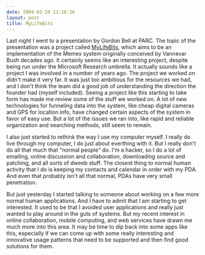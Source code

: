 ```yaml
---
date: 2004-02-20 11:16:26
layout: post
title: MyLifeBits
---
```


Last night I went to a presentation by Gordon Bell at PARC. The topic of the presentation was a project called [MyLifeBits](http://www.mylifebits.com), which aims to be an implementation of the Memex system originally conceived by Vannevar Bush decades ago. It certainly seems like an interesting project, despite being run under the Microsoft Research umbrella. It actually sounds like a project I was involved in a number of years ago. The project we worked on didn't make it very far. It was just too ambitious for the resources we had, and I don't think the team did a good job of understanding the direction the founder had (myself included). Seeing a project like this starting to take form has made me review some of the stuff we worked on. A lot of new technologies for funneling data into the system, like cheap digital cameras and GPS for location info, have changed certain aspects of the system in favor of easy use. But a lot of the issues we ran into, like rapid and reliable organization and searching methods, still seem to remain.

I also just started to rethink the way I use my computer myself. I really do live through my computer, I do just about everthing with it. But I really don't do all that much that "normal people" do. I'm a hacker, so I do a lot of emailing, online discussion and collaboration, downloading source and patching, and all sorts of dweeb stuff. The closest thing to normal human activity that I do is keeping my contacts and calendar in order with my PDA. And even that probably isn't all that normal, PDAs have very small penetration.

But just yesterday I started talking to someone about working on a few more normal human applications. And I have to admit that I am starting to get interested. It used to be that I avoided user applications and really just wanted to play around in the guts of systems. But my recent interest in online collaboration, mobile computing, and web services have drawn me much more into this area. It may be time to dip back into some apps like this, especially if we can come up with some really interesting and innovative usage patterns that need to be supported and then find good solutions for them.
